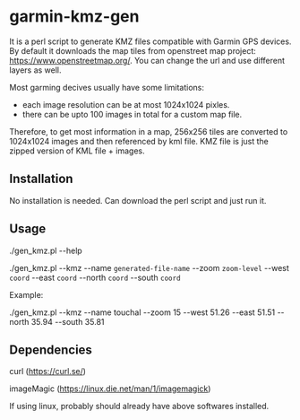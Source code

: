 # garmin-kmz-gen

It is a perl script to generate KMZ files compatible with Garmin GPS devices.
By default it downloads the map tiles from openstreet map project: https://www.openstreetmap.org/.
You can change the url and use different layers as well.

Most garming decives usually have some limitations:

  - each image resolution can be at most 1024x1024 pixles.
  - there can be upto 100 images in total for a custom map file.

Therefore, to get most information in a map, 256x256 tiles are converted to 1024x1024 images and then referenced by kml file.
KMZ file is just the zipped version of KML file + images.

## Installation

No installation is needed.
Can download the perl script and just run it.

## Usage

./gen_kmz.pl --help

./gen_kmz.pl --kmz --name `generated-file-name` --zoom `zoom-level` --west `coord` --east `coord` --north `coord`  --south `coord`

Example: 

./gen_kmz.pl --kmz --name touchal --zoom 15 --west 51.26 --east 51.51 --north 35.94 --south 35.81


## Dependencies

curl (https://curl.se/)

imageMagic (https://linux.die.net/man/1/imagemagick)

If using linux, probably should already have above softwares installed.

